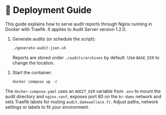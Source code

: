# 🚀 Deployment Guide

This guide explains how to serve audit reports through Nginx running in Docker with Traefik. It applies to
Audit Server version 1.2.0.

1. Generate audits (or schedule the script):

   ```bash
   ./generate-audit-json.sh
   ```

   Reports are stored under `./audits/archives` by default. Use `BASE_DIR` to change the location.

2. Start the container:

   ```bash
   docker compose up -d
   ```

The `docker-compose.yaml` uses an `AUDIT_DIR` variable from `.env` to mount the audit directory and `nginx.conf`,
exposes port 80 on the `br-dams` network and sets Traefik labels for routing `audit.damswallace.fr`. Adjust
paths, network settings or labels to fit your environment.

